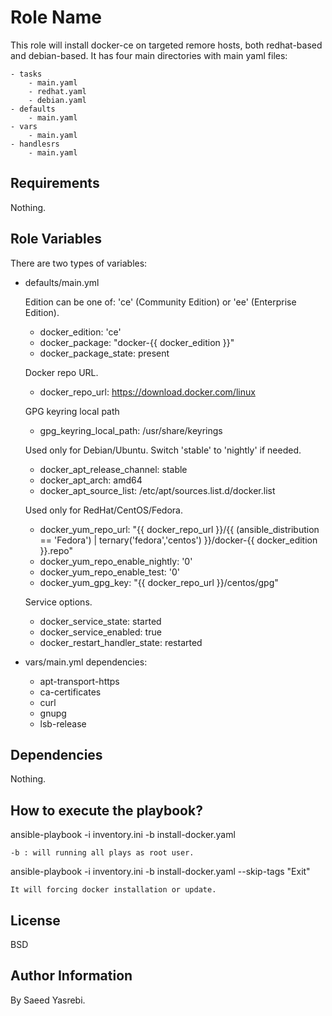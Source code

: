 Role Name
=========

This role will install docker-ce on targeted remore hosts, both redhat-based and debian-based.
It has four main directories with main yaml files:

    - tasks
        - main.yaml
        - redhat.yaml
        - debian.yaml
    - defaults
        - main.yaml
    - vars
        - main.yaml
    - handlesrs
        - main.yaml

Requirements
------------
Nothing.

Role Variables
--------------

There are two types of variables:
- defaults/main.yml
 
  Edition can be one of: 'ce' (Community Edition) or 'ee' (Enterprise Edition).   
  
    - docker_edition: 'ce'
    - docker_package: "docker-{{ docker_edition }}"
    - docker_package_state: present

  Docker repo URL.
    
    - docker_repo_url: https://download.docker.com/linux

  GPG keyring local path
    
    - gpg_keyring_local_path: /usr/share/keyrings

  Used only for Debian/Ubuntu. Switch 'stable' to 'nightly' if needed.
    
    - docker_apt_release_channel: stable
    - docker_apt_arch: amd64
    - docker_apt_source_list: /etc/apt/sources.list.d/docker.list

  Used only for RedHat/CentOS/Fedora.
    
    - docker_yum_repo_url: "{{ docker_repo_url }}/{{ (ansible_distribution == 'Fedora') | ternary('fedora','centos') }}/docker-{{ docker_edition }}.repo"
    - docker_yum_repo_enable_nightly: '0'
    - docker_yum_repo_enable_test: '0'
    - docker_yum_gpg_key: "{{ docker_repo_url }}/centos/gpg"

  Service options.
    
    - docker_service_state: started
    - docker_service_enabled: true
    - docker_restart_handler_state: restarted

- vars/main.yml
  dependencies:
  
    - apt-transport-https
    - ca-certificates
    - curl
    - gnupg
    - lsb-release
  

Dependencies
------------

Nothing.

How to execute the playbook?
----------------

ansible-playbook -i inventory.ini -b install-docker.yaml

    -b : will running all plays as root user.
    
ansible-playbook -i inventory.ini -b install-docker.yaml --skip-tags "Exit"

    It will forcing docker installation or update.
    

License
-------

BSD

Author Information
------------------

By Saeed Yasrebi.
